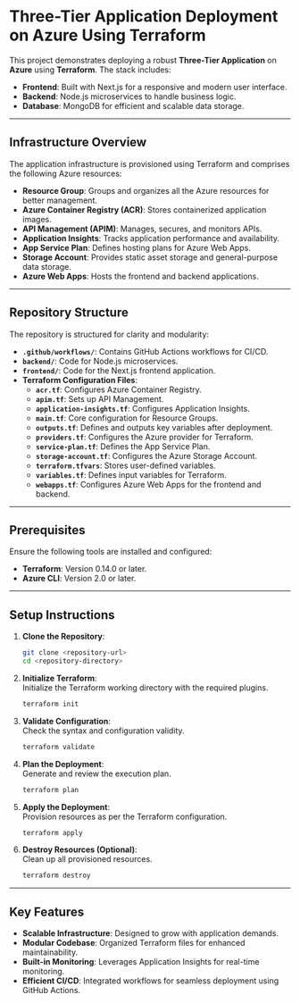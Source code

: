 # **Three-Tier Application Deployment on Azure Using Terraform**  

This project demonstrates deploying a robust **Three-Tier Application** on **Azure** using **Terraform**. The stack includes:  

- **Frontend**: Built with Next.js for a responsive and modern user interface.  
- **Backend**: Node.js microservices to handle business logic.  
- **Database**: MongoDB for efficient and scalable data storage.  

---

## **Infrastructure Overview**  

The application infrastructure is provisioned using Terraform and comprises the following Azure resources:  

- **Resource Group**: Groups and organizes all the Azure resources for better management.  
- **Azure Container Registry (ACR)**: Stores containerized application images.  
- **API Management (APIM)**: Manages, secures, and monitors APIs.  
- **Application Insights**: Tracks application performance and availability.  
- **App Service Plan**: Defines hosting plans for Azure Web Apps.  
- **Storage Account**: Provides static asset storage and general-purpose data storage.  
- **Azure Web Apps**: Hosts the frontend and backend applications.

---

## **Repository Structure**  

The repository is structured for clarity and modularity:  

- **`.github/workflows/`**: Contains GitHub Actions workflows for CI/CD.  
- **`backend/`**: Code for Node.js microservices.  
- **`frontend/`**: Code for the Next.js frontend application.  
- **Terraform Configuration Files**:  
  - **`acr.tf`**: Configures Azure Container Registry.  
  - **`apim.tf`**: Sets up API Management.  
  - **`application-insights.tf`**: Configures Application Insights.  
  - **`main.tf`**: Core configuration for Resource Groups.  
  - **`outputs.tf`**: Defines and outputs key variables after deployment.  
  - **`providers.tf`**: Configures the Azure provider for Terraform.  
  - **`service-plan.tf`**: Defines the App Service Plan.  
  - **`storage-account.tf`**: Configures the Azure Storage Account.  
  - **`terraform.tfvars`**: Stores user-defined variables.  
  - **`variables.tf`**: Defines input variables for Terraform.  
  - **`webapps.tf`**: Configures Azure Web Apps for the frontend and backend.  

---

## **Prerequisites**  

Ensure the following tools are installed and configured:  

- **Terraform**: Version 0.14.0 or later.  
- **Azure CLI**: Version 2.0 or later.  

---

## **Setup Instructions**  

1. **Clone the Repository**:  

   ```sh  
   git clone <repository-url>  
   cd <repository-directory>  
   ```  

2. **Initialize Terraform**:  
   Initialize the Terraform working directory with the required plugins.

   ```sh  
   terraform init  
   ```  

3. **Validate Configuration**:  
   Check the syntax and configuration validity.  

   ```sh  
   terraform validate  
   ```  

4. **Plan the Deployment**:  
   Generate and review the execution plan.  

   ```sh  
   terraform plan  
   ```  

5. **Apply the Deployment**:  
   Provision resources as per the Terraform configuration.

   ```sh  
   terraform apply  
   ```  

6. **Destroy Resources (Optional)**:  
   Clean up all provisioned resources.

   ```sh  
   terraform destroy  
   ```  

---

## **Key Features**  

- **Scalable Infrastructure**: Designed to grow with application demands.  
- **Modular Codebase**: Organized Terraform files for enhanced maintainability.  
- **Built-in Monitoring**: Leverages Application Insights for real-time monitoring.  
- **Efficient CI/CD**: Integrated workflows for seamless deployment using GitHub Actions.  
